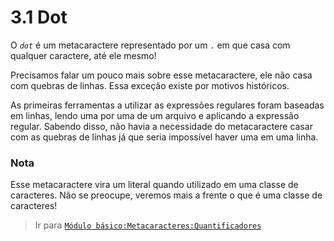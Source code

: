 # 3.1 Dot
O *`dot`* é um metacaractere representado por um `.` em que casa com qualquer caractere, até ele mesmo!

Precisamos falar um pouco mais sobre esse metacaractere, ele não casa com quebras de linhas. Essa exceção existe por motivos históricos.

As primeiras ferramentas a utilizar as expressões regulares foram baseadas em linhas, lendo uma por uma de um arquivo e aplicando a expressão regular. Sabendo disso, não havia a necessidade do metacaractere casar com as quebras de linhas já que seria impossível haver uma em uma linha.

### Nota
Esse metacaractere vira um literal quando utilizado em uma classe de caracteres. Não se preocupe, veremos mais a frente o que é uma classe de caracteres!

> Ir para [`Módulo básico:Metacaracteres:Quantificadores`](quantifiers.md)
